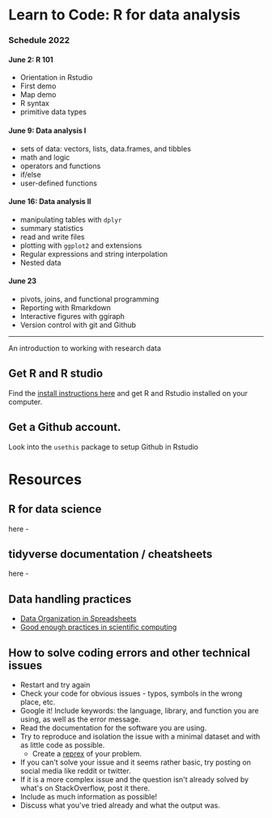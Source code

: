 # Learn to Code: R for data analysis
  
### Schedule 2022

#### June 2: R 101

- Orientation in Rstudio
- First demo
- Map demo
- R syntax
- primitive data types

#### June 9: Data analysis I

- sets of data: vectors, lists, data.frames, and tibbles
- math and logic
- operators and functions
- if/else
- user-defined functions

#### June 16: Data analysis II

- manipulating tables with `dplyr`
- summary statistics
- read and write files
- plotting with `ggplot2` and extensions
- Regular expressions and string interpolation
- Nested data

#### June 23

- pivots, joins, and functional programming
- Reporting with Rmarkdown
- Interactive figures with ggiraph
- Version control with git and Github


------
  
An introduction to working with research data

## Get R and R studio

Find the [install instructions here](https://venerable-longma-68a7c8.netlify.app/) and get R and Rstudio installed on your computer.  

## Get a Github account.

Look into the `usethis` package to setup Github in Rstudio


# Resources

## R for data science

here - 

## tidyverse documentation / cheatsheets

here - 

## Data handling practices

- [Data Organization in Spreadsheets](https://www.tandfonline.com/doi/full/10.1080/00031305.2017.1375989)  
- [Good enough practices in scientific computing](https://journals.plos.org/ploscompbiol/article?id=10.1371/journal.pcbi.1005510)


## How to solve coding errors and other technical issues

- Restart and try again
- Check your code for obvious issues - typos, symbols in the wrong place, etc.
- Google it! Include keywords: the language, library, and function you are using, as well as the error message.  
- Read the documentation for the software you are using. 
- Try to reproduce and isolation the issue with a minimal dataset and with as little code as possible.
  - Create a [reprex](https://reprex.tidyverse.org/) of your problem.  
- If you can't solve your issue and it seems rather basic, try posting on social media like reddit or twitter.   
- If it is a more complex issue and the question isn't already solved by what's on StackOverflow, post it there.   
- Include as much information as possible!
- Discuss what you've tried already and what the output was.




